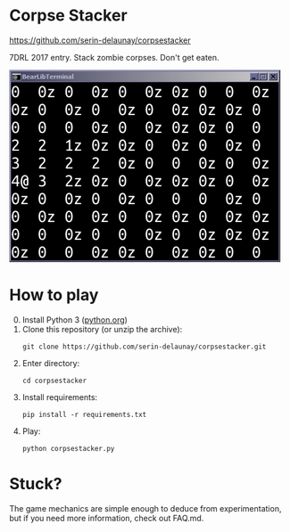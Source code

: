 # Corpse Stacker

https://github.com/serin-delaunay/corpsestacker

7DRL 2017 entry. Stack zombie corpses. Don't get eaten.

![Screenshot](/corpse%20stacker.PNG)

# How to play

0. Install Python 3 ([python.org](https://www.python.org/downloads/))
0. Clone this repository (or unzip the archive): 
    ```
    git clone https://github.com/serin-delaunay/corpsestacker.git
    ```
0. Enter directory:
    ```
    cd corpsestacker
    ```
0. Install requirements:
    ```
    pip install -r requirements.txt
    ```
0. Play:
    ```
    python corpsestacker.py
    ```

# Stuck?

The game mechanics are simple enough to deduce from experimentation,
but if you need more information, check out FAQ.md.
